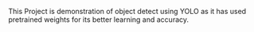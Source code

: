This Project is demonstration of object detect using YOLO as it has used pretrained weights for its better learning and accuracy.
